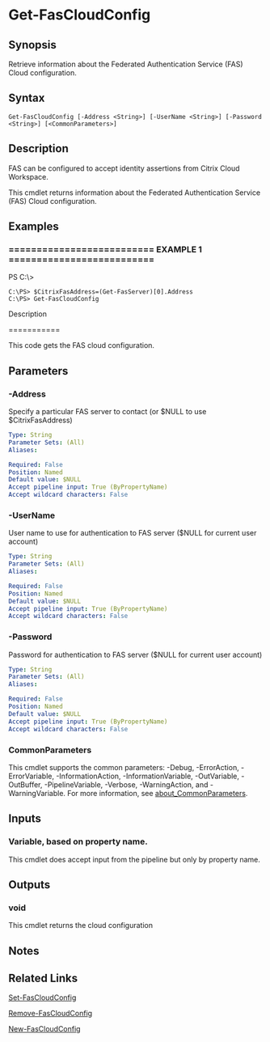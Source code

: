 # Get-FasCloudConfig

## Synopsis
Retrieve information about the Federated Authentication Service (FAS) Cloud configuration.

## Syntax

```
Get-FasCloudConfig [-Address <String>] [-UserName <String>] [-Password <String>] [<CommonParameters>]
```

## Description
FAS can be configured to accept identity assertions from Citrix Cloud Workspace.

This cmdlet returns information about the Federated Authentication Service (FAS) Cloud configuration.

## Examples

### ========================== EXAMPLE 1 ==========================
PS C:\\\>

```
C:\PS> $CitrixFasAddress=(Get-FasServer)[0].Address
C:\PS> Get-FasCloudConfig
```

Description

===========

This code gets the FAS cloud configuration.

## Parameters

### -Address
Specify a particular FAS server to contact (or $NULL to use $CitrixFasAddress)

```yaml
Type: String
Parameter Sets: (All)
Aliases:

Required: False
Position: Named
Default value: $NULL
Accept pipeline input: True (ByPropertyName)
Accept wildcard characters: False
```

### -UserName
User name to use for authentication to FAS server ($NULL for current user account)

```yaml
Type: String
Parameter Sets: (All)
Aliases:

Required: False
Position: Named
Default value: $NULL
Accept pipeline input: True (ByPropertyName)
Accept wildcard characters: False
```

### -Password
Password for authentication to FAS server ($NULL for current user account)

```yaml
Type: String
Parameter Sets: (All)
Aliases:

Required: False
Position: Named
Default value: $NULL
Accept pipeline input: True (ByPropertyName)
Accept wildcard characters: False
```

### CommonParameters
This cmdlet supports the common parameters: -Debug, -ErrorAction, -ErrorVariable, -InformationAction, -InformationVariable, -OutVariable, -OutBuffer, -PipelineVariable, -Verbose, -WarningAction, and -WarningVariable. For more information, see [about_CommonParameters](http://go.microsoft.com/fwlink/?LinkID=113216).

## Inputs

### Variable, based on property name.
This cmdlet does accept input from the pipeline but only by property name.

## Outputs

### void
This cmdlet returns the cloud configuration

## Notes

## Related Links

[Set-FasCloudConfig]()

[Remove-FasCloudConfig]()

[New-FasCloudConfig]()


